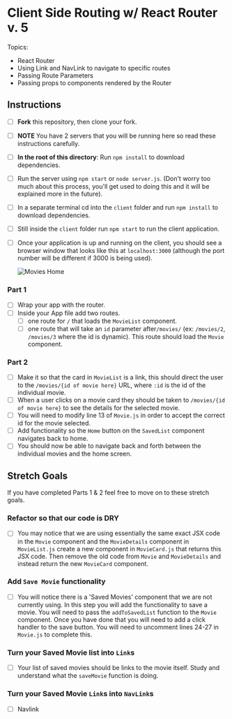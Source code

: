 # Client Side Routing w/ React Router v. 5

Topics:

- React Router
- Using Link and NavLink to navigate to specific routes
- Passing Route Parameters
- Passing props to components rendered by the Router

## Instructions

- [ ] **Fork** this repository, then clone your fork.
- [ ] **NOTE** You have 2 servers that you will be running here so read these instructions carefully.
- [ ] **In the root of this directory**: Run `npm install` to download dependencies.
- [ ] Run the server using `npm start` or `node server.js`. (Don't worry too much about this process, you'll get used to doing this and it will be explained more in the future).
- [ ] In a separate terminal cd into the `client` folder and run `npm install` to download dependencies.
- [ ] Still inside the `client` folder run `npm start` to run the client application.

- [ ] Once your application is up and running on the client, you should see a browser window that looks like this at `localhost:3000` (although the port number will be different if 3000 is being used).

  ![Movies Home](https://ibin.co/3xhmmHVl9BKF.png)

### Part 1

- [ ] Wrap your app with the router.
- [ ] Inside your App file add two routes.
  - [ ] one route for `/` that loads the `MovieList` component.
  - [ ] one route that will take an `id` parameter after`/movies/` (ex: `/movies/2`, `/movies/3` where the id is dynamic). This route should load the `Movie` component.

### Part 2

- [ ] Make it so that the card in `MovieList` is a link, this should direct the user to the `/movies/{id of movie here}` URL, where `:id` is the id of the individual movie.
- [ ] When a user clicks on a movie card they should be taken to `/movies/{id of movie here}` to see the details for the selected movie.
- [ ] You will need to modify line 13 of `Movie.js` in order to accept the correct id for the movie selected.
- [ ] Add functionality so the `Home` button on the `SavedList` component navigates back to home.
- [ ] You should now be able to navigate back and forth between the individual movies and the home screen.

## Stretch Goals

If you have completed Parts 1 & 2 feel free to move on to these stretch goals.

### Refactor so that our code is DRY

- [ ] You may notice that we are using essentially the same exact JSX code in the `Movie` component and the `MovieDetails` component in `MovieList.js` create a new component in `MovieCard.js` that returns this JSX code. Then remove the old code from `Movie` and `MovieDetails` and instead return the new `MovieCard` component.

### Add `Save Movie` functionality

- [ ] You will notice there is a 'Saved Movies' component that we are not currently using. In this step you will add the functionality to save a movie. You will need to pass the `addToSavedList` function to the `Movie` component. Once you have done that you will need to add a click handler to the save button. You will need to uncomment lines 24-27 in `Movie.js` to complete this.

### Turn your Saved Movie list into `Link`s

- [ ] Your list of saved movies should be links to the movie itself. Study and understand what the `saveMovie` function is doing.

### Turn your Saved Movie `Link`s into `NavLink`s

- [ ] Navlink
